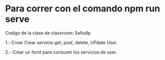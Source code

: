 # Para correr con el comando npm run serve

Codigo de la clase de classroom: 5afiu6p

1.- Crear Crear servicio get, post, delete, UPdate User.

2.- Crear un fornt para consumir los servicios de user.